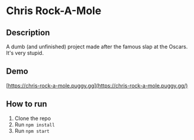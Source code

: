 # Chris Rock-A-Mole

## Description

A dumb (and unfinished) project made after the famous slap at the Oscars.
It's very stupid.

## Demo

[https://chris-rock-a-mole.puggy.gg](https://chris-rock-a-mole.puggy.gg/)

## How to run

1. Clone the repo
2. Run `npm install`
3. Run `npm start`
